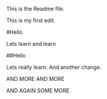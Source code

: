This is the Readme file.

This is my first edit.

#Hello

Lets learn and learn

##Hello

Lets really learn.
And another change.

AND MORE AND MORE

AND AGAIN SOME MORE
